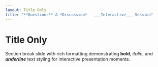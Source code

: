 ```yaml
---
layout: Title Only
title: "**Questions** & *Discussion* - ___Interactive___ Session"
---
```


# Title Only

Section break slide with rich formatting demonstrating **bold**, *italic*, and ___underline___ text styling for interactive presentation moments.